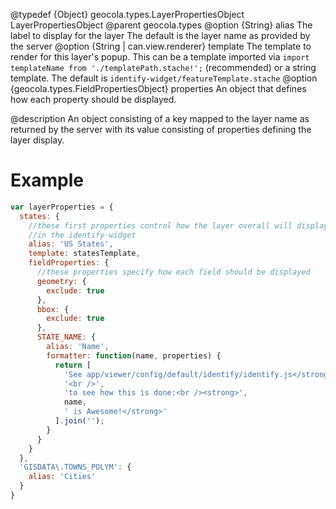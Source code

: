 @typedef {Object} geocola.types.LayerPropertiesObject LayerPropertiesObject
@parent geocola.types
@option {String} alias The label to display for the layer The default is the layer name as provided by the server
@option {String | can.view.renderer} template The template to render for this layer's popup. This can be a template imported via `import templateName from './templatePath.stache!';` (recommended) or a string template. The default is `identify-widget/featureTemplate.stache`
@option {geocola.types.FieldPropertiesObject} properties An object that defines how each property should be displayed.

@description An object consisting of a key mapped to the layer name as returned by the server with its value consisting of properties defining the layer display.

# Example

```javascript
var layerProperties = {
  states: {
    //these first properties control how the layer overall will display
    //in the identify-widget
    alias: 'US States',
    template: statesTemplate,
    fieldProperties: {
      //these properties specify how each field should be displayed
      geometry: {
        exclude: true
      },
      bbox: {
        exclude: true
      },
      STATE_NAME: {
        alias: 'Name',
        formatter: function(name, properties) {
          return [
            'See app/viewer/config/default/identify/identify.js</strong>',
            '<br />',
            'to see how this is done:<br /><strong>',
            name,
            ' is Awesome!</strong>'
          ].join('');
        }
      }
    }
  },
  'GISDATA\.TOWNS_POLYM': {
    alias: 'Cities'
  }
}
```
